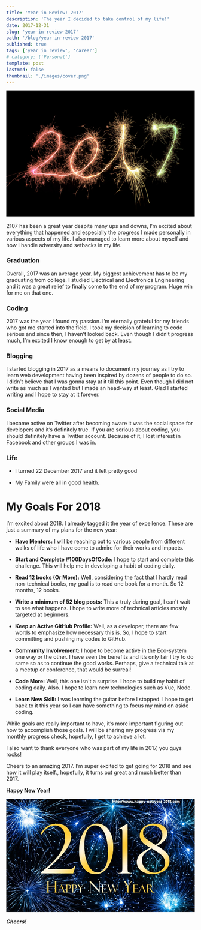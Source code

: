 ```yaml
---
title: 'Year in Review: 2017'
description: 'The year I decided to take control of my life!'
date: 2017-12-31
slug: 'year-in-review-2017'
path: '/blog/year-in-review-2017'
published: true
tags: ['year in review', 'career']
# category: ['Personal']
template: post
lastmod: false
thumbnail: './images/cover.png'
---
```


![2017 picture](./images/2017.jpg)

2107 has been a great year despite many ups and downs, I’m excited about everything that happened and especially the progress I made personally in various aspects of my life. I also managed to learn more about myself and how I handle adversity and setbacks in my life.

### Graduation

Overall, 2017 was an average year. My biggest achievement has to be my graduating from college. I studied Electrical and Electronics Engineering and it was a great relief to finally come to the end of my program. Huge win for me on that one.

### Coding

2017 was the year I found my passion. I’m eternally grateful for my friends who got me started into the field. I took my decision of learning to code serious and since then, I haven’t looked back. Even though I didn’t progress much, I’m excited I know enough to get by at least.

### Blogging

I started blogging in 2017 as a means to document my journey as I try to learn web development having been inspired by dozens of people to do so. I didn’t believe that I was gonna stay at it till this point. Even though I did not write as much as I wanted but I made an head-way at least. Glad I started writing and I hope to stay at it forever.

### Social Media

I became active on Twitter after becoming aware it was the social space for developers and it’s definitely true. If you are serious about coding, you should definitely have a Twitter account. Because of it, I lost interest in Facebook and other groups I was in.

### Life

- I turned 22 December 2017 and it felt pretty good

- My Family were all in good health.

# My Goals For 2018

I’m excited about 2018. I already tagged it the year of excellence. These are just a summary of my plans for the new year:

- **Have Mentors:** I will be reaching out to various people from different walks of life who I have come to admire for their works and impacts.

- **Start and Complete #100DaysOfCode:** I hope to start and complete this challenge. This will help me in developing a habit of coding daily.

- **Read 12 books (Or More):** Well, considering the fact that I hardly read non-technical books, my goal is to read one book for a month. So 12 months, 12 books.

- **Write a minimum of 52 blog posts:** This a truly daring goal, I can’t wait to see what happens. I hope to write more of technical articles mostly targeted at beginners.

- **Keep an Active GitHub Profile:** Well, as a developer, there are few words to emphasize how necessary this is. So, I hope to start committing and pushing my codes to GitHub.

- **Community Involvement:** I hope to become active in the Eco-system one way or the other. I have seen the benefits and it’s only fair I try to do same so as to continue the good works. Perhaps, give a technical talk at a meetup or conference, that would be surreal!

- **Code More:** Well, this one isn't a surprise. I hope to build my habit of coding daily. Also. I hope to learn new technologies such as Vue, Node.

- **Learn New Skill:** I was learning the guitar before I stopped. I hope to get back to it this year so I can have something to focus my mind on aside coding.

While goals are really important to have, it’s more important figuring out how to accomplish those goals. I will be sharing my progress via my monthly progress check, hopefully, I get to achieve a lot.

I also want to thank everyone who was part of my life in 2017, you guys rocks!

Cheers to an amazing 2017. I’m super excited to get going for 2018 and see how it will play itself., hopefully, it turns out great and much better than 2017.

**Happy New Year!**

![2018 picture](./images/2018.jpg)

**_Cheers!_**
